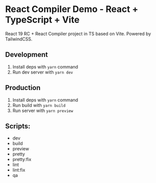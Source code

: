 # React Compiler Demo - React + TypeScript + Vite

React 19 RC + React Compiler project in TS based on Vite. Powered by TailwindCSS.

## Development

1. Install deps with `yarn` command
1. Run dev server with `yarn dev`

## Production

1. Install deps with `yarn` command
1. Run build with `yarn build`
1. Run server with `yarn preview`

## Scripts:

- dev
- build
- preview
- pretty
- pretty:fix
- lint
- lint:fix
- qa
